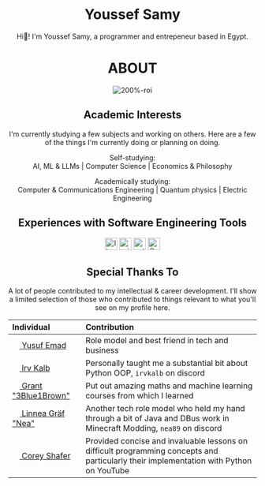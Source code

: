 <div align="center">

  # Youssef Samy
  Hi👋! I'm Youssef Samy, a programmer and entrepeneur based in Egypt.

  # ABOUT
  ![200%-roi](https://github.com/y-samy/y-samy/assets/51068469/d6388629-2296-410f-853e-cb7321aeec94)


  ## Academic Interests
  I'm currently studying a few subjects and working on others. Here are a few of the things I'm currently doing or planning on doing.
  
  Self-studying:\
  AI, ML & LLMs | Computer Science | Economics & Philosophy

  Academically studying:\
  Computer & Communications Engineering | Quantum physics | Electric Engineering

  ## Experiences with Software Engineering Tools

  <img src="https://github.com/y-samy/y-samy/assets/51068469/95e93bc9-8049-4e22-b1af-472f2859247d" alt="linux" style="height:25px;"/>
  <img src="https://github.com/y-samy/y-samy/assets/51068469/f456e9a4-7bb8-4b07-9797-8ef93692ee91" alt="windows" style="width:25px;height:25px;"/>
  <img src="https://github.com/y-samy/y-samy/assets/51068469/0ebe4de3-d605-4477-a014-3bedc31f5a3a" alt="python" style="width:25px;height:25px;"/>
  <img src="https://github.com/y-samy/y-samy/assets/51068469/606d9cbd-3159-4689-ade3-2cb05ae3a3c6" alt="flutter&dart" style="width:25px;height:25px"/>

  ## Special Thanks To
  A lot of people contributed to my intellectual & career development. I'll show a limited selection of those who contributed to things relevant to what you'll see on my profile here.

|   Individual      | Contribution  |
| :---------------- | :-------------|
| [<img src="https://avatars.githubusercontent.com/u/63661231?v=4" style="height:15px;width:15px;"/> Yusuf Emad](https://github.com/YusufEmad04)        |   Role model and best friend in tech and business   |
| [<img src="https://avatars.githubusercontent.com/u/7294026?v=4" style="height:15px;width:15px;"/> Irv Kalb](https://github.com/IrvKalb)           |   Personally taught me a substantial bit about Python OOP, `irvkalb` on discord   |
| [<img src="https://avatars.githubusercontent.com/u/11601040?v=4" style="height:15px;width:15px;"/> Grant "3Blue1Brown"](https://github.com/3b1b) | Put out amazing maths and machine learning courses from which I learned |
| [<img src="https://avatars.githubusercontent.com/u/20768569?v=4" style="height:15px;width:15px;"/> Linnea Gräf "Nea"](https://github.com/romangraef) | Another tech role model who held my hand through a bit of Java and DBus work in Minecraft Modding, `nea89` on discord |
| [<img src="https://avatars.githubusercontent.com/u/4048251?v=4" style="height:15px;width:15px;"/> Corey Shafer](https://github.com/CoreyMSchafer) | Provided concise and invaluable lessons on difficult programming concepts and particularly their implementation with Python on YouTube | 


</div>
